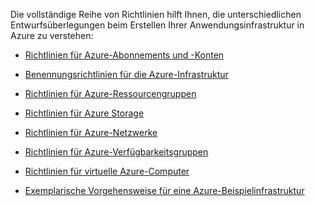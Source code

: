 Die vollständige Reihe von Richtlinien hilft Ihnen, die unterschiedlichen Entwurfsüberlegungen beim Erstellen Ihrer Anwendungsinfrastruktur in Azure zu verstehen:

- [Richtlinien für Azure-Abonnements und -Konten](../articles/virtual-machines/virtual-machines-linux-infrastructure-subscription-accounts-guidelines.md)
- [Benennungsrichtlinien für die Azure-Infrastruktur](../articles/virtual-machines/virtual-machines-linux-infrastructure-naming-guidelines.md)
- [Richtlinien für Azure-Ressourcengruppen](../articles/virtual-machines/virtual-machines-linux-infrastructure-resource-groups-guidelines.md)
- [Richtlinien für Azure Storage](../articles/virtual-machines/virtual-machines-linux-infrastructure-storage-solutions-guidelines.md)
- [Richtlinien für Azure-Netzwerke](../articles/virtual-machines/virtual-machines-linux-infrastructure-networking-guidelines.md)
- [Richtlinien für Azure-Verfügbarkeitsgruppen](../articles/virtual-machines/virtual-machines-linux-infrastructure-availability-sets-guidelines.md)
- [Richtlinien für virtuelle Azure-Computer](../articles/virtual-machines/virtual-machines-linux-infrastructure-virtual-machine-guidelines.md)

- [Exemplarische Vorgehensweise für eine Azure-Beispielinfrastruktur](../articles/virtual-machines/virtual-machines-linux-infrastructure-example.md)

<!---HONumber=AcomDC_0629_2016-->